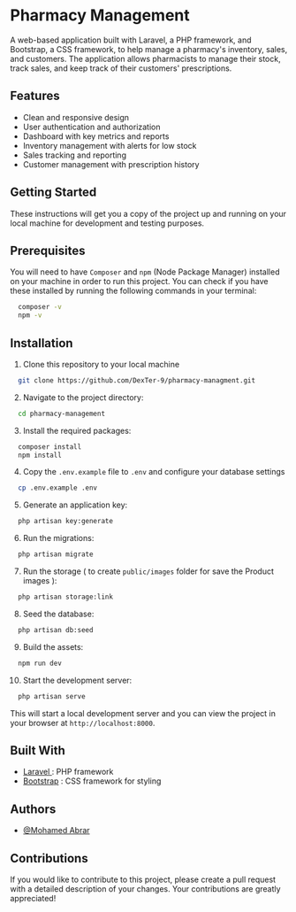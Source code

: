
# Pharmacy Management

A web-based application built with Laravel, a PHP framework, and Bootstrap, a CSS framework, to help manage a pharmacy's inventory, sales, and customers. The application allows pharmacists to manage their stock, track sales, and keep track of their customers' prescriptions.



## Features

- Clean and responsive design
- User authentication and authorization
- Dashboard with key metrics and reports
- Inventory management with alerts for low stock
- Sales tracking and reporting
- Customer management with prescription history

## Getting Started

These instructions will get you a copy of the project up and running on your local machine for development and testing purposes.

## Prerequisites

You will need to have `Composer` and `npm` (Node Package Manager) installed on your machine in order to run this project. You can check if you have these installed by running the following commands in your terminal:
```bash
  composer -v
  npm -v

```

## Installation

1. Clone this repository to your local machine


```bash
  git clone https://github.com/DexTer-9/pharmacy-managment.git
```

2. Navigate to the project directory:

```bash
  cd pharmacy-management

```
3. Install the required packages:

```bash
  composer install
  npm install

```
4. Copy the `.env.example` file to `.env` and configure your database settings

```bash
  cp .env.example .env

```
5. Generate an application key:

```bash
  php artisan key:generate

```
6. Run the migrations:

```bash
  php artisan migrate

```
7. Run the storage ( to create `public/images` folder for save the Product images ):

```bash
  php artisan storage:link

```
8. Seed the database:

```bash
  php artisan db:seed

```
9. Build the assets:

```bash
  npm run dev

```
10. Start the development server:

```bash
  php artisan serve

```
This will start a local development server and you can view the project in your browser at `http://localhost:8000`.


## Built With

- [Laravel ](https://laravel.com/) :  PHP framework
- [Bootstrap](https://getbootstrap.com/) : CSS framework for styling


## Authors

- [@Mohamed Abrar](https://www.github.com/DexTer-9)


## Contributions

If you would like to contribute to this project, please create a pull request with a detailed description of your changes. Your contributions are greatly appreciated!

